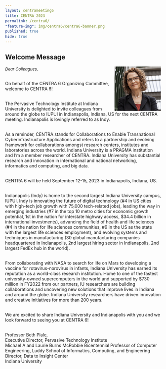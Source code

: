 ```yaml
---
layout: centrameeting6
title: CENTRA 2023
permalink: /centra6/
"feature-img": img/centra6/centra6-banner.png
published: true
hide: true
---
```


## Welcome Message

<p>
<img src="/img/centra6/Plale.png" style="width:150px;" align="right"/>
</p>
<p style="font-style:italic; font-size:small">
Dear Colleagues,  <br /><br />
 
On behalf of the CENTRA 6 Organizing Committee, welcome to CENTRA 6!<br /><br />
 
The Pervasive Technology Institute at Indiana University is delighted to invite colleagues from around the globe to IUPUI in Indianapolis, Indiana, US for the next CENTRA meeting. Indianapolis is lovingly referred to as Indy.<br /><br />

As a reminder, CENTRA stands for Collaborations to Enable Transnational Cyberinfrastructure Applications and refers to a partnership and evolving framework for collaborations amongst research centers, institutes and laboratories across the world. Indiana University is a PRAGMA institution and I’m a member researcher of CENTRA. Indiana University has substantial research and innovation in international and national networking, informatics and computing, and big data.<br /><br />

CENTRA 6 will be held September 12-15, 2023 in Indianapolis, Indiana, US.<br /><br />

Indianapolis (Indy) is home to the second largest Indiana University campus, IUPUI. Indy is innovating the future of digital technology (#4 in US cities with high-tech job growth with 75,000 tech-related jobs), leading the way in emerging industries (#7 in the top 10 metro cities for economic growth potential, 1st in the nation for interstate highway access, $34.4 billion in international investments), advancing the field of health and life sciences (#4 in the nation for life sciences communities, #9 in the US as the state with the largest life sciences employment), and evolving systems and techniques in manufacturing (30 global manufacturing companies headquartered in Indianapolis, 2nd largest hiring sector in Indianapolis, 2nd largest FedEx hub in the world). <br /><br />

From collaborating with NASA to search for life on Mars to developing a vaccine for rotavirus-norovirus in infants, Indiana University has earned its reputation as a world-class research institution. Home to one of the fastest university-owned supercomputers in the world and supported by $730 million in FY2022 from our partners, IU researchers are building collaborations and uncovering new solutions that improve lives in Indiana and around the globe. Indiana University researchers have driven innovation and creative initiatives for more than 200 years. <br /><br />

We are excited to share Indiana University and Indianapolis with you and we look forward to seeing you at CENTRA 6! <br /><br />

Professor Beth Plale,<br />
Executive Director, Pervasive Technology Institute<br />
Michael A and Laurie Burns McRobbie Bicentennial Professor of Computer Engineering, Luddy School of Informatics, Computing, and Engineering<br />
Director, Data to Insight Center<br />
Indiana University
</p>




